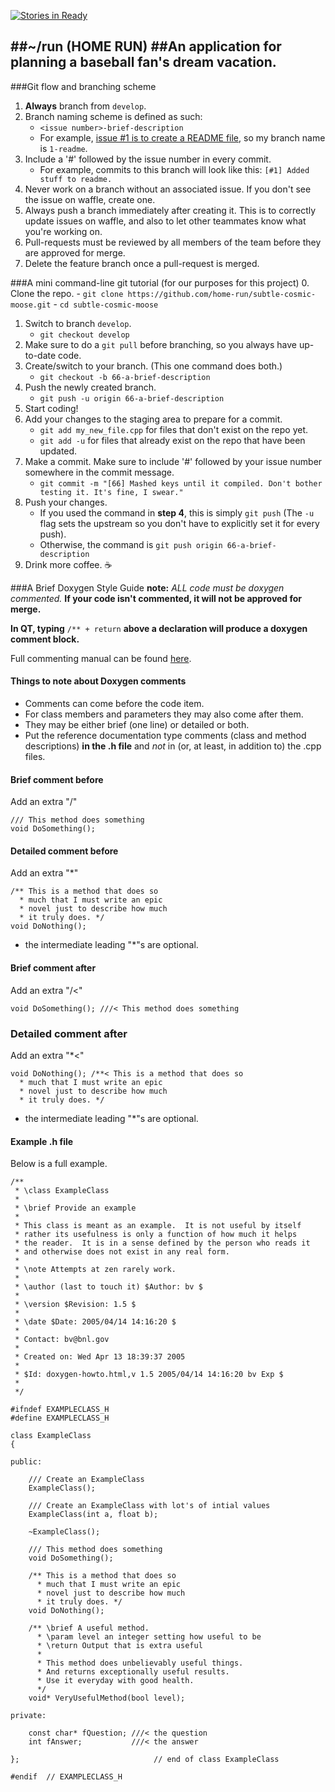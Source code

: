 [![Stories in Ready](https://badge.waffle.io/home-run/subtle-cosmic-moose.svg?label=ready&title=Ready)](http://waffle.io/home-run/subtle-cosmic-moose) 

##~/run (HOME RUN)
##An application for planning a baseball fan's dream vacation.
--------
###Git flow and branching scheme
1. **Always** branch from ``develop``.
2. Branch naming scheme is defined as such:
    - ``<issue number>-brief-description``
    - For example, [issue #1 is to create a README file](https://waffle.io/home-run/subtle-cosmic-moose/cards/56fa022814437c0e00ba6c1e), so my branch name is ``1-readme``.
3. Include a '#' followed by the issue number in every commit.
    - For example, commits to this branch will look like this: ``[#1] Added stuff to readme.``
4. Never work on a branch without an associated issue. If you don't see the issue on waffle, create one.
5. Always push a branch immediately after creating it. This is to correctly update issues on waffle, and also to let other teammates know what you're working on.
6. Pull-requests must be reviewed by all members of the team before they are approved for merge.
7. Delete the feature branch once a pull-request is merged.

###A mini command-line git tutorial (for our purposes for this project)
0. Clone the repo.
    - ``git clone https://github.com/home-run/subtle-cosmic-moose.git``
    - ``cd subtle-cosmic-moose``
1. Switch to branch ``develop``.
    - ``git checkout develop``
2. Make sure to do a ``git pull`` before branching, so you always have up-to-date code.
3. Create/switch to your branch. (This one command does both.) 
    - ``git checkout -b 66-a-brief-description``
4. Push the newly created branch.
    - ``git push -u origin 66-a-brief-description``
5. Start coding!
6. Add your changes to the staging area to prepare for a commit.
    - ``git add my_new_file.cpp`` for files that don't exist on the repo yet.
    - ``git add -u`` for files that already exist on the repo that have been updated.
7. Make a commit. Make sure to include '#' followed by your issue number somewhere in the commit message.
    - ``git commit -m "[66] Mashed keys until it compiled. Don't bother testing it. It's fine, I swear."``
8. Push your changes.
    - If you used the command in **step 4**, this is simply ``git push`` (The ``-u`` flag sets the upstream so you don't have to explicitly set it for every push).
    - Otherwise, the command is ``git push origin 66-a-brief-description``
9. Drink more coffee. :coffee:

###A Brief Doxygen Style Guide
**note:** *ALL code must be doxygen commented.* **If your code isn't commented, it will not be approved for merge.**

**In QT, typing**
``/** + return`` **above a declaration will produce a doxygen comment block.**

Full commenting manual can be found [here](http://www.stack.nl/~dimitri/doxygen/manual/docblocks.html).

#### Things to note about Doxygen comments
* Comments can come before the code item.
* For class members and parameters they may also come after them.
* They may be either brief (one line) or detailed or both.
* Put the reference documentation type comments (class and method descriptions) **in the .h file** and *not* in (or, at least, in addition to) the .cpp files. 

#### Brief comment before
Add an extra "/"


```
/// This method does something
void DoSomething();
```


#### Detailed comment before
Add an extra "*"


```
/** This is a method that does so
  * much that I must write an epic 
  * novel just to describe how much
  * it truly does. */
void DoNothing();
```


- the intermediate leading "*"s are optional.

#### Brief comment after
Add an extra "/<"


```
void DoSomething(); ///< This method does something
```


### Detailed comment after
Add an extra "*<"


```
void DoNothing(); /**< This is a method that does so
  * much that I must write an epic 
  * novel just to describe how much
  * it truly does. */
```


- the intermediate leading "*"s are optional.

#### Example .h file
Below is a full example.


```
/**
 * \class ExampleClass
 *
 * \brief Provide an example
 *
 * This class is meant as an example.  It is not useful by itself
 * rather its usefulness is only a function of how much it helps
 * the reader.  It is in a sense defined by the person who reads it
 * and otherwise does not exist in any real form. 
 *
 * \note Attempts at zen rarely work.
 *
 * \author (last to touch it) $Author: bv $
 *
 * \version $Revision: 1.5 $
 *
 * \date $Date: 2005/04/14 14:16:20 $
 *
 * Contact: bv@bnl.gov
 *
 * Created on: Wed Apr 13 18:39:37 2005
 *
 * $Id: doxygen-howto.html,v 1.5 2005/04/14 14:16:20 bv Exp $
 *
 */

#ifndef EXAMPLECLASS_H
#define EXAMPLECLASS_H

class ExampleClass
{

public:

    /// Create an ExampleClass
    ExampleClass();

    /// Create an ExampleClass with lot's of intial values
    ExampleClass(int a, float b);

    ~ExampleClass();

    /// This method does something
    void DoSomething();

    /** This is a method that does so
      * much that I must write an epic 
      * novel just to describe how much
      * it truly does. */
    void DoNothing();

    /** \brief A useful method.
      * \param level an integer setting how useful to be
      * \return Output that is extra useful
      * 
      * This method does unbelievably useful things.  
      * And returns exceptionally useful results.
      * Use it everyday with good health.
      */
    void* VeryUsefulMethod(bool level);

private:

    const char* fQuestion; ///< the question
    int fAnswer;           ///< the answer 

};                              // end of class ExampleClass

#endif  // EXAMPLECLASS_H
```

